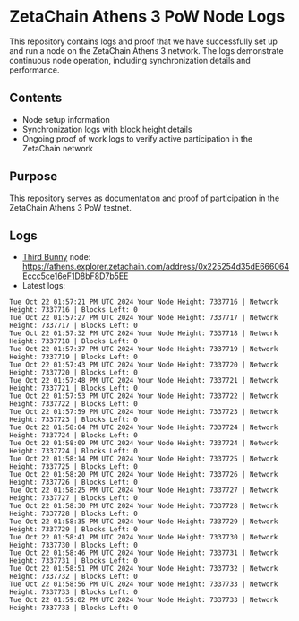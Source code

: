 # ZetaChain Athens 3 PoW Node Logs
This repository contains logs and proof that we have successfully set up and run a node on the ZetaChain Athens 3 network. The logs demonstrate continuous node operation, including synchronization details and performance.

## Contents
- Node setup information
- Synchronization logs with block height details
- Ongoing proof of work logs to verify active participation in the ZetaChain network

## Purpose
This repository serves as documentation and proof of participation in the ZetaChain Athens 3 PoW testnet.

## Logs

- [Third Bunny](https://thirdbunny.xyz/) node: https://athens.explorer.zetachain.com/address/0x225254d35dE666064Eccc5ce16eF1D8bF8D7b5EE
- Latest logs:
```
Tue Oct 22 01:57:21 PM UTC 2024 Your Node Height: 7337716 | Network Height: 7337716 | Blocks Left: 0
Tue Oct 22 01:57:27 PM UTC 2024 Your Node Height: 7337717 | Network Height: 7337717 | Blocks Left: 0
Tue Oct 22 01:57:32 PM UTC 2024 Your Node Height: 7337718 | Network Height: 7337718 | Blocks Left: 0
Tue Oct 22 01:57:37 PM UTC 2024 Your Node Height: 7337719 | Network Height: 7337719 | Blocks Left: 0
Tue Oct 22 01:57:43 PM UTC 2024 Your Node Height: 7337720 | Network Height: 7337720 | Blocks Left: 0
Tue Oct 22 01:57:48 PM UTC 2024 Your Node Height: 7337721 | Network Height: 7337721 | Blocks Left: 0
Tue Oct 22 01:57:53 PM UTC 2024 Your Node Height: 7337722 | Network Height: 7337722 | Blocks Left: 0
Tue Oct 22 01:57:59 PM UTC 2024 Your Node Height: 7337723 | Network Height: 7337723 | Blocks Left: 0
Tue Oct 22 01:58:04 PM UTC 2024 Your Node Height: 7337724 | Network Height: 7337724 | Blocks Left: 0
Tue Oct 22 01:58:09 PM UTC 2024 Your Node Height: 7337724 | Network Height: 7337724 | Blocks Left: 0
Tue Oct 22 01:58:14 PM UTC 2024 Your Node Height: 7337725 | Network Height: 7337725 | Blocks Left: 0
Tue Oct 22 01:58:20 PM UTC 2024 Your Node Height: 7337726 | Network Height: 7337726 | Blocks Left: 0
Tue Oct 22 01:58:25 PM UTC 2024 Your Node Height: 7337727 | Network Height: 7337727 | Blocks Left: 0
Tue Oct 22 01:58:30 PM UTC 2024 Your Node Height: 7337728 | Network Height: 7337728 | Blocks Left: 0
Tue Oct 22 01:58:35 PM UTC 2024 Your Node Height: 7337729 | Network Height: 7337729 | Blocks Left: 0
Tue Oct 22 01:58:41 PM UTC 2024 Your Node Height: 7337730 | Network Height: 7337730 | Blocks Left: 0
Tue Oct 22 01:58:46 PM UTC 2024 Your Node Height: 7337731 | Network Height: 7337731 | Blocks Left: 0
Tue Oct 22 01:58:51 PM UTC 2024 Your Node Height: 7337732 | Network Height: 7337732 | Blocks Left: 0
Tue Oct 22 01:58:56 PM UTC 2024 Your Node Height: 7337733 | Network Height: 7337733 | Blocks Left: 0
Tue Oct 22 01:59:02 PM UTC 2024 Your Node Height: 7337733 | Network Height: 7337733 | Blocks Left: 0
```
